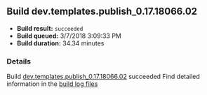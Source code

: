 ## Build dev.templates.publish_0.17.18066.02
- **Build result:** `succeeded`
- **Build queued:** 3/7/2018 3:09:33 PM
- **Build duration:** 34.34 minutes
### Details
Build [dev.templates.publish_0.17.18066.02](https://winappstudio.visualstudio.com/web/build.aspx?pcguid=a4ef43be-68ce-4195-a619-079b4d9834c2&builduri=vstfs%3a%2f%2f%2fBuild%2fBuild%2f25215) succeeded
Find detailed information in the [build log files](https://uwpctdiags.blob.core.windows.net/buildlogs/dev.templates.publish_0.17.18066.02_logs.zip)
